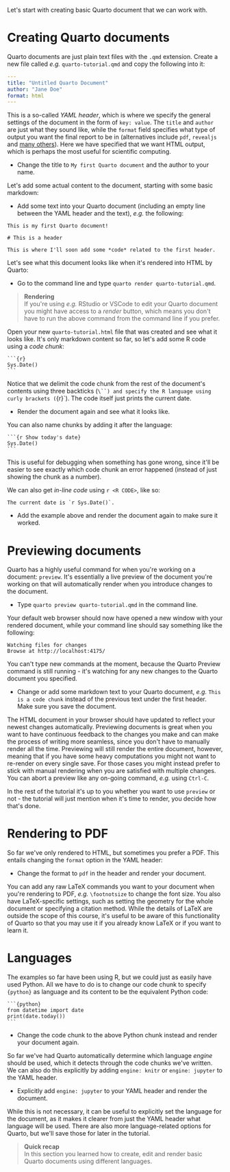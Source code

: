 Let's start with creating basic Quarto document that we can work with.

# Creating Quarto documents

Quarto documents are just plain text files with the `.qmd` extension. Create a
new file called *e.g.* `quarto-tutorial.qmd` and copy the following into it:

```yaml
---
title: "Untitled Quarto Document"
author: "Jane Doe"
format: html
---
```

This is a so-called *YAML header*, which is where we specify the general
settings of the document in the form of `key: value`. The `title` and `author`
are just what they sound like, while the `format` field specifies what type of
output you want the final report to be in (alternatives include `pdf`,
`revealjs` and [many others](https://quarto.org/docs/output-formats/all-formats.html)).
Here we have specified that we want HTML output, which is perhaps the most
useful for scientific computing.

* Change the title to `My first Quarto document` and the author to your name.

Let's add some actual content to the document, starting with some basic
markdown:

* Add some text into your Quarto document (including an empty line between the
  YAML header and the text), *e.g.* the following:

```
This is my first Quarto document!

# This is a header

This is where I'll soon add some *code* related to the first header.
```

Let's see what this document looks like when it's rendered into HTML by Quarto:

* Go to the command line and type `quarto render quarto-tutorial.qmd`.

> **Rendering** <br>
> If you're using *e.g.* RStudio or VSCode to edit your Quarto document you
> might have access to a *render* button, which means you don't have to run the
> above command from the command line if you prefer.

Open your new `quarto-tutorial.html` file that was created and see what it looks
like. It's only markdown content so far, so let's add some R code using a *code
chunk*:

````
```{r}
Sys.Date()
```
````

Notice that we delimit the code chunk from the rest of the document's contents
using three backticks (`\``) and specify the R language using curly brackets
(`{r}`). The code itself just prints the current date.

* Render the document again and see what it looks like.

You can also name chunks by adding it after the language:

````
```{r Show today's date}
Sys.Date()
```
````

This is useful for debugging when something has gone wrong, since it'll be
easier to see exactly which code chunk an error happened (instead of just
showing the chunk as a number).

We can also get *in-line code* using `r <R CODE>`, like so:

```
The current date is `r Sys.Date()`.
```

* Add the example above and render the document again to make sure it worked.

# Previewing documents

Quarto has a highly useful command for when you're working on a document:
`preview`. It's essentially a live preview of the document you're working on
that will automatically render when you introduce changes to the document.

* Type `quarto preview quarto-tutorial.qmd` in the command line.

Your default web browser should now have opened a new window with your rendered
document, while your command line should say something like the following:

```no-highlight
Watching files for changes
Browse at http://localhost:4175/
```

You can't type new commands at the moment, because the Quarto Preview command is
still running - it's watching for any new changes to the Quarto document you
specified.

* Change or add some markdown text to your Quarto document, *e.g.* `This is a
  code chunk` instead of the previous text under the first header. Make sure you
  save the document.

The HTML document in your browser should have updated to reflect your newest
changes automatically. Previewing documents is great when you want to have
continuous feedback to the changes you make and can make the process of writing
more seamless, since you don't have to manually render all the time. Previewing
will still render the entire document, however, meaning that if you have some
heavy computations you might not want to re-render on every single save. For
those cases you might instead prefer to stick with manual rendering when you are
satisfied with multiple changes. You can abort a preview like any on-going
command, *e.g.* using `Ctrl-C`.

In the rest of the tutorial it's up to you whether you want to use `preview` or
not - the tutorial will just mention when it's time to render, you decide how
that's done.

# Rendering to PDF

So far we've only rendered to HTML, but sometimes you prefer a PDF. This entails
changing the `format` option in the YAML header:

* Change the format to `pdf` in the header and render your document.

You can add any raw LaTeX commands you want to your document when you're
rendering to PDF, *e.g.* `\footnotsize` to change the font size. You also have
LaTeX-specific settings, such as setting the geometry for the whole document or
specifying a citation method. While the details of LaTeX are outside the scope
of this course, it's useful to be aware of this functionality of Quarto so that
you may use it if you already know LaTeX or if you want to learn it.

# Languages

The examples so far have been using R, but we could just as easily have used
Python. All we have to do is to change our code chunk to specify `{python}` as
language and its content to be the equivalent Python code:

````
```{python}
from datetime import date
print(date.today())
```
````

* Change the code chunk to the above Python chunk instead and render your
  document again.

So far we've had Quarto automatically determine which language *engine* should
be used, which it detects through the code chunks we've written. We can also do
this explicitly by adding `engine: knitr` or `engine: jupyter` to the YAML
header.

* Explicitly add `engine: jupyter` to your YAML header and render the document.

While this is not necessary, it can be useful to explicitly set the language for
the document, as it makes it clearer from just the YAML header what language
will be used. There are also more language-related options for Quarto, but we'll
save those for later in the tutorial.

> **Quick recap** <br>
> In this section you learned how to create, edit and render basic Quarto
> documents using different languages.
